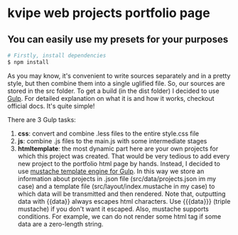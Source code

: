 # kvipe web projects portfolio page

## You can easily use my presets for your purposes

``` bash
# Firstly, install dependencies
$ npm install
```

As you may know, it's convenient to write sources separately and in a pretty style, but then combine them into a single uglified file. So, our sources are stored in the src folder. To get a build (in the dist folder) I decided to use [Gulp](https://gulpjs.com). For detailed explanation on what it is and how it works, checkout official docs. It's quite simple!

There are 3 Gulp tasks:
1. **css**: convert and combine .less files to the entire style.css file
2. **js**: combine .js files to the main.js with some intermediate stages
3. **htmltemplate**: the most dynamic part here are your own projects for which this project was created. That would be very tedious to add every new project to the portfolio html page by hands. Instead, I decided to use [mustache template engine for Gulp](https://www.npmjs.com/package/gulp-mustache). In this way we store an information about projects in .json file (src/data/projects.json im my case) and a template file (src/layout/index.mustache in my case) to which data will be transmitted and then rendered. Note that, outputting data with {{data}} always escapes html characters. Use {{{data}}} (triple mustache) if you don't want it escaped. Also, mustache supports conditions. For example, we can do not render some html tag if some data are a zero-length string.